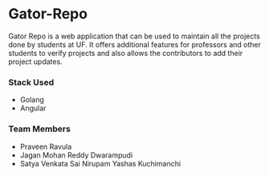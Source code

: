 # Gator-Repo

Gator Repo is a web application that can be used to maintain all the projects done by students at UF. It offers additional features for professors and other students to verify projects and also allows the contributors to add their project updates.

### Stack Used

- Golang
- Angular

### Team Members

- Praveen Ravula
- Jagan Mohan Reddy Dwarampudi
- Satya Venkata Sai Nirupam Yashas Kuchimanchi
